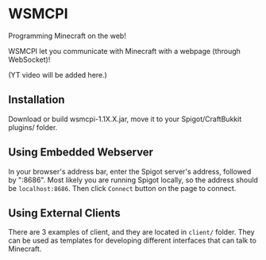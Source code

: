 # WSMCPI
Programming Minecraft on the web!

WSMCPI let you communicate with Minecraft with a webpage (through WebSocket)!

(YT video will be added here.)

## Installation
Download or build wsmcpi-1.1X.X.jar, move it to your Spigot/CraftBukkit plugins/ folder.

## Using Embedded Webserver
In your browser's address bar, enter the Spigot server's address, followed by ":8686".  Most likely you are running Spigot locally, so the address should be `localhost:8686`.  Then click `Connect` button on the page to connect.

## Using External Clients
There are 3 examples of client, and they are located in `client/` folder.  They can be used as templates for developing different interfaces that can talk to Minecraft.
